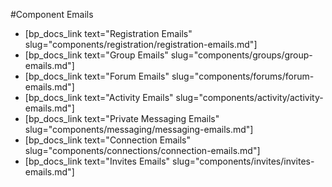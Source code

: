 #Component Emails

* [bp_docs_link text="Registration Emails" slug="components/registration/registration-emails.md"]
* [bp_docs_link text="Group Emails" slug="components/groups/group-emails.md"]
* [bp_docs_link text="Forum Emails" slug="components/forums/forum-emails.md"]
* [bp_docs_link text="Activity Emails" slug="components/activity/activity-emails.md"]
* [bp_docs_link text="Private Messaging Emails" slug="components/messaging/messaging-emails.md"]
* [bp_docs_link text="Connection Emails" slug="components/connections/connection-emails.md"]
* [bp_docs_link text="Invites Emails" slug="components/invites/invites-emails.md"]